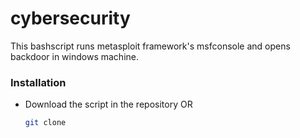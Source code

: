 # cybersecurity 

This bashscript runs metasploit framework's msfconsole and opens backdoor in windows machine.

### Installation
- Download the script in the repository OR
  ```sh
  git clone 
  ```
